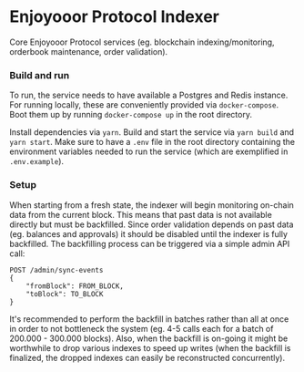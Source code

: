 # Enjoyooor Protocol Indexer

Core Enjoyooor Protocol services (eg. blockchain indexing/monitoring, orderbook maintenance, order validation).

### Build and run

To run, the service needs to have available a Postgres and Redis instance. For running locally, these are conveniently provided via `docker-compose`. Boot them up by running `docker-compose up` in the root directory.

Install dependencies via `yarn`. Build and start the service via `yarn build` and `yarn start`. Make sure to have a `.env` file in the root directory containing the environment variables needed to run the service (which are exemplified in `.env.example`).

### Setup

When starting from a fresh state, the indexer will begin monitoring on-chain data from the current block. This means that past data is not available directly but must be backfilled. Since order validation depends on past data (eg. balances and approvals) it should be disabled until the indexer is fully backfilled. The backfilling process can be triggered via a simple admin API call:

```
POST /admin/sync-events
{
	"fromBlock": FROM_BLOCK,
	"toBlock": TO_BLOCK
}
```

It's recommended to perform the backfill in batches rather than all at once in order to not bottleneck the system (eg. 4-5 calls each for a batch of 200.000 - 300.000 blocks). Also, when the backfill is on-going it might be worthwhile to drop various indexes to speed up writes (when the backfill is finalized, the dropped indexes can easily be reconstructed concurrently).
